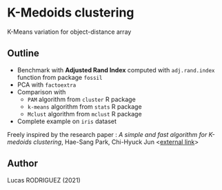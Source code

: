 # K-Medoids clustering

K-Means variation for object-distance array


## Outline

- Benchmark with **Adjusted Rand Index** computed with `adj.rand.index` function from package `fossil`
- PCA with `factoextra`
- Comparison with
    - `PAM` algorithm from `cluster` R package
    - `k-means` algorithm from `stats` R package
    - `Mclust` algorithm from `mclust` R package
- Complete example on `iris` dataset

Freely inspired by the research paper : *A simple and fast algorithm for K-medoids clustering*, Hae-Sang Park, Chi-Hyuck Jun <[external link](https://isiarticles.com/bundles/Article/pre/pdf/79087.pdf)>

## Author

Lucas RODRIGUEZ (2021)